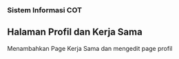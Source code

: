 ### Sistem Informasi COT

## Halaman Profil dan Kerja Sama

Menambahkan Page Kerja Sama dan mengedit page profil 

